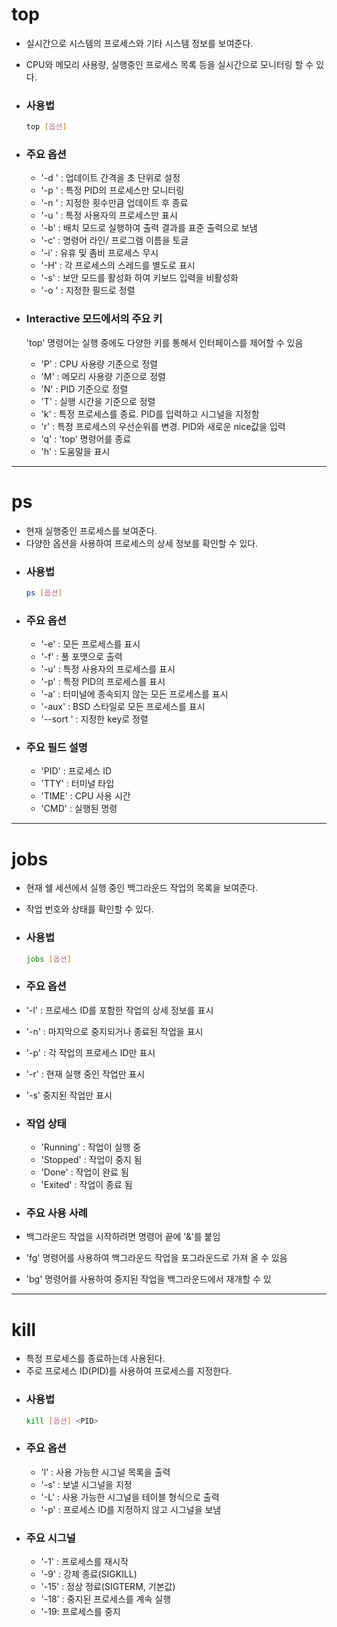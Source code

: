 # top
+ 실시간으로 시스템의 프로세스와 기타 시스템 정보를 보여준다.
+ CPU와 메모리 사용량, 실행중인 프로세스 목록 등을 실시간으로 모니터링 할 수 있다.
+ ### 사용법
  ```bash
  top [옵션]
  ```
+ ### 주요 옵션
  + '-d <interval>' : 업데이트 간격을 초 단위로 설정
  + '-p <PID>' : 특정 PID의 프로세스만 모니터링
  + '-n <number>' : 지정한 횟수만큼 업데이트 후 종료
  + '-u <username>' : 특정 사용자의 프로세스만 표시
  + '-b' : 배치 모드로 실행하여 출력 결과를 표준 출력으로 보냄
  + '-c' : 명령어 라인/ 프로그램 이름을 토글
  + '-i' : 유휴 및 좀비 프로세스 무시
  + '-H' : 각 프로세스의 스레드를 별도로 표시
  + '-s' : 보안 모드를 활성화 하여 키보드 입력을 비활성화
  + '-o <field>' : 지정한 필드로 정렬
 
+ ### Interactive 모드에서의 주요 키
  'top' 명령어는 실행 중에도 다양한 키를 통해서 인터페이스를 제어할 수 있음
  + 'P' : CPU 사용량 기준으로 정렬
  + 'M' : 메모리 사용량 기준으로 정렬
  + 'N' : PID 기준으로 정렬
  + 'T' : 실행 시간을 기준으로 정렬
  + 'k' : 특정 프로세스를 종료. PID를 입력하고 시그널을 지정함
  + 'r' : 특정 프로세스의 우선순위를 변경. PID와 새로운 nice값을 입력
  + 'q' : 'top' 명령어를 종료
  + 'h' : 도움말을 표시
---
# ps
+ 현재 실행중인 프로세스를 보여준다.
+ 다양한 옵션을 사용하여 프로세스의 상세 정보를 확인할 수 있다.
+ ### 사용법
  ```bash
  ps [옵션]
  ```
+ ### 주요 옵션
  + '-e' : 모든 프로세스를 표시
  + '-f' : 풀 포맷으로 출력
  + '-u' : 특정 사용자의 프로세스를 표시
  + '-p' : 특정 PID의 프로세스를 표시
  + '-a' : 터미널에 종속되지 않는 모든 프로세스를 표시
  + '-aux' : BSD 스타일로 모든 프로세스를 표시
  + '--sort <key>' : 지정한 key로 정렬
+ ### 주요 필드 설명
  + 'PID' : 프로세스 ID
  + 'TTY' : 터미널 타입
  + 'TIME' : CPU 사용 시간
  + 'CMD' : 실행된 명령

---

# jobs
+ 현재 쉘 세션에서 실행 중인 백그라운드 작업의 목록을 보여준다.
+ 작업 번호와 상태를 확인할 수 있다.
+ ### 사용법
  ```bash
  jobs [옵션]
  ```
+ ### 주요 옵션
 + '-l' : 프로세스 ID를 포함한 작업의 상세 정보를 표시
 + '-n' : 마지막으로 중지되거나 종료된 작업을 표시
 + '-p' : 각 작업의 프로세스 ID만 표시
 + '-r' : 현재 실행 중인 작업만 표시
 + '-s' 중지된 작업만 표시

+ ### 작업 상태
  + 'Running' : 작업이 실행 중
  + 'Stopped' : 작업이 중지 됨
  + 'Done' : 작업이 완료 됨
  + 'Exited' : 작업이 종료 됨

+ ### 주요 사용 사례
 + 백그라운드 작업을 시작하려면 명령어 끝에 '&'를 붙임
 + 'fg' 명령어를 사용하여 백그라운드 작업을 포그라운드로 가져 올 수 있음
 + 'bg' 명령어를 사용하여 중지된 작업을 백그라운드에서 재개할 수 있
---

# kill
+ 특정 프로세스를 종료하는데 사용된다.
+ 주로 프로세스 ID(PID)를 사용하여 프로세스를 지정한다.
+ ### 사용법
  ```bash
  kill [옵션] <PID>
  ```
+ ### 주요 옵션
  + 'l' : 사용 가능한 시그널 목록을 출력
  + '-s' : 보낼 시그널을 지정
  + '-L' : 사용 가능한 시그널을 테이블 형식으로 출력
  + '-p' : 프로세스 ID를 지정하지 않고 시그널을 보냄
+ ### 주요 시그널
  + '-1' : 프로세스를 재시작
  + '-9' : 강제 종료(SIGKILL)
  + '-15' : 정상 정료(SIGTERM, 기본값)
  + '-18' : 중지된 프로세스를 계속 실행
  + '-19: 프로세스를 중지

